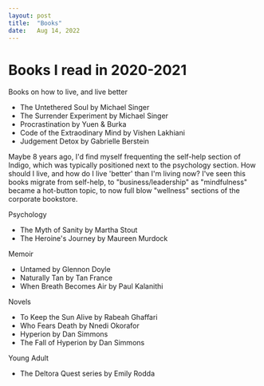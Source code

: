 ```yaml
---
layout: post
title:  "Books"
date:   Aug 14, 2022
---
```


# Books I read in 2020-2021


Books on how to live, and live better

- The Untethered Soul by Michael Singer
- The Surrender Experiment by Michael Singer
- Procrastination by Yuen & Burka
- Code of the Extraodinary Mind by Vishen Lakhiani
- Judgement Detox by Gabrielle Berstein

Maybe 8 years ago, I'd find myself frequenting the self-help section of Indigo, which was typically positioned next to the psychology section.  How should I live, and how do I live 'better' than I'm living now?  I've seen this books migrate from self-help, to "business/leadership" as "mindfulness" became a hot-button topic, to now full blow "wellness" sections of the corporate bookstore.

Psychology

- The Myth of Sanity by Martha Stout
- The Heroine's Journey by Maureen Murdock

Memoir

- Untamed by Glennon Doyle
- Naturally Tan by Tan France
- When Breath Becomes Air by Paul Kalanithi

Novels

- To Keep the Sun Alive by Rabeah Ghaffari
- Who Fears Death by Nnedi Okorafor
- Hyperion by Dan Simmons
- The Fall of Hyperion by Dan Simmons

Young Adult

- The Deltora Quest series by Emily Rodda
